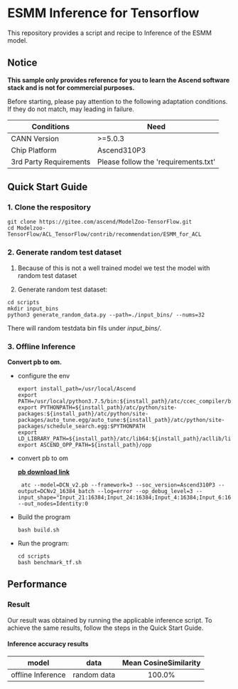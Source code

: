 

# ESMM Inference for Tensorflow 

This repository provides a script and recipe to Inference of the ESMM model.

## Notice
**This sample only provides reference for you to learn the Ascend software stack and is not for commercial purposes.**

Before starting, please pay attention to the following adaptation conditions. If they do not match, may leading in failure.

| Conditions | Need |
| --- | --- |
| CANN Version | >=5.0.3 |
| Chip Platform| Ascend310P3 |
| 3rd Party Requirements| Please follow the 'requirements.txt' |

## Quick Start Guide

### 1. Clone the respository

```shell
git clone https://gitee.com/ascend/ModelZoo-TensorFlow.git
cd Modelzoo-TensorFlow/ACL_TensorFlow/contrib/recommendation/ESMM_for_ACL
```

### 2. Generate random test dataset

1. Because of this is not a well trained model we test the model with random test dataset

2. Generate random test dataset:
```
cd scripts
mkdir input_bins
python3 generate_random_data.py --path=./input_bins/ --nums=32
```
There will random testdata bin fils under *input_bins/*.

### 3. Offline Inference

**Convert pb to om.**

- configure the env

  ```
  export install_path=/usr/local/Ascend
  export PATH=/usr/local/python3.7.5/bin:${install_path}/atc/ccec_compiler/bin:${install_path}/atc/bin:$PATH
  export PYTHONPATH=${install_path}/atc/python/site-packages:${install_path}/atc/python/site-packages/auto_tune.egg/auto_tune:${install_path}/atc/python/site-packages/schedule_search.egg:$PYTHONPATH
  export LD_LIBRARY_PATH=${install_path}/atc/lib64:${install_path}/acllib/lib64:$LD_LIBRARY_PATH
  export ASCEND_OPP_PATH=${install_path}/opp
  ```

- convert pb to om

  [**pb download link**](https://modelzoo-train-atc.obs.cn-north-4.myhuaweicloud.com/003_Atc_Models/modelzoo/Research/recommendation/ESMM_for_ACL/esmm.pb)

  ```
   atc --model=DCN_v2.pb --framework=3 --soc_version=Ascend310P3 --output=DCNv2_16384_batch --log=error --op_debug_level=3 --input_shape="Input_21:16384;Input_24:16384;Input_4:16384;Input_6:16384;Input_12:16384;Input_19:16384;Input_3:16384;Input_22:16384;Input_23:16384;Input_13:16384;Input_18:16384;Input_10:16384;Input_1:16384;Input_14:16384;Input_26:16384;Input_8:16384;Input_2:16384;Input_15:16384;Input_16:16384;Input_17:16384;Input_20:16384;Input_7:16384;Input:16384,8;Input_11:16384;Input_5:16384;Input_25:16384;Input_9:16384" --out_nodes=Identity:0
  ```

- Build the program

  ```
  bash build.sh
  ```

- Run the program:

  ```
  cd scripts
  bash benchmark_tf.sh
  ```

## Performance

### Result

Our result was obtained by running the applicable inference script. To achieve the same results, follow the steps in the Quick Start Guide.

#### Inference accuracy results

|       model       | **data**  |     Mean CosineSimilarity   |
| :---------------: | :-------: | :-------------: |
| offline Inference | random data | 100.0% |


